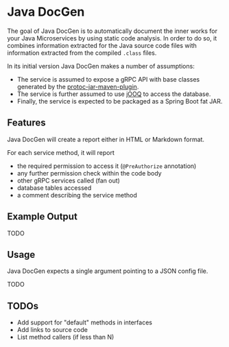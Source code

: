 # Java DocGen

The goal of Java DocGen is to automatically document the inner works for your Java Microservices by using static code analysis.
In order to do so, it combines information extracted for the Java source code files with information extracted from the compiled `.class` files.

In its initial version Java DocGen makes a number of assumptions:
 
 - The service is assumed to expose a gRPC API with base classes generated by the [protoc-jar-maven-plugin](https://github.com/os72/protoc-jar-maven-plugin).
 - The service is further assumed to use [jOOQ](https://www.jooq.org/) to access the database.
 - Finally, the service is expected to be packaged as a Spring Boot fat JAR.
 
## Features

Java DocGen will create a report either in HTML or Markdown format.

For each service method, it will report

 - the required permission to access it (`@PreAuthorize` annotation)
 - any further permission check within the code body
 - other gRPC services called (fan out)
 - database tables accessed
 - a comment describing the service method

## Example Output

TODO

## Usage
Java DocGen expects a single argument pointing to a JSON config file.

TODO

## TODOs

 - Add support for "default" methods in interfaces
 - Add links to source code
 - List method callers (if less than N)

